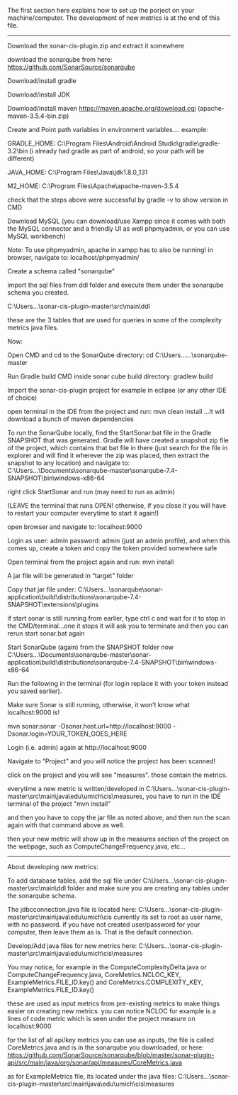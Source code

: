 The first section here explains how to set up the porject on your machine/computer. The development of new metrics is at the end of this file. 

------------------------------------------------------------

Download the sonar-cis-plugin.zip and extract it somewhere

download the sonarqube from here: https://github.com/SonarSource/sonarqube

Download/install gradle

Download/install JDK

Download/install maven https://maven.apache.org/download.cgi (apache-maven-3.5.4-bin.zip)

Create and Point path variables in environment variables....
example:

GRADLE_HOME: C:\Program Files\Android\Android Studio\gradle\gradle-3.2\bin (i already had gradle as part of android, so your path will be different)

JAVA_HOME: C:\Program Files\Java\jdk1.8.0_131

M2_HOME: C:\Program Files\Apache\apache-maven-3.5.4

check that the steps above were successful by gradle -v to show version in CMD

Download MySQL (you can download/use Xampp since it comes with both the MySQL connector and a friendly UI as well phpmyadmin, or you can use MySQL workbench)

Note: To use phpmyadmin, apache in xampp has to also be running! in browser, navigate to: localhost/phpmyadmin/

Create a schema called "sonarqube"

import the sql files from ddl folder and execute them under the sonarqube schema you created. 

C:\Users\...\sonar-cis-plugin-master\src\main\ddl

these are the 3 tables that are used for queries in some of the complexity metrics java files. 

Now:

Open CMD and cd to the SonarQube directory: cd C:\Users\...\...\sonarqube-master

Run Gradle build CMD inside sonar cube build directory: gradlew build

Import the sonar-cis-plugin project for example in eclipse (or any other IDE of choice)

open terminal in the IDE from the project and run: mvn clean install
...It will download a bunch of maven dependencies

To run the SonarQube locally, find the StartSonar.bat file in the Gradle SNAPSHOT that was
generated. Gradle will have created a snapshot zip file of the project, which contains that bat
file in there (just search for the file in explorer and will find it wherever the zip was placed, then
extract the snapshot to any location) and navigate to:
C:\Users\...\Documents\sonarqube-master\sonarqube-7.4-SNAPSHOT\bin\windows-x86-64

right click StartSonar and run (may need to run as admin)

(LEAVE the terminal that runs OPEN! otherwise, if you close it you will have to restart your computer everytime to start it again!)

open browser and navigate to: localhost:9000

Login as user: admin password: admin (just an admin profile), and when this comes up, create a token and copy the token provided somewhere safe

Open terminal from the project again and run: mvn install

A jar file will be generated in “target” folder

Copy that jar file under:
C:\Users\...\sonarqube\sonar-application\build\distributions\sonarqube-7.4-SNAPSHOT\extensions\plugins

if start sonar is still running from earlier, type ctrl c and wait for it to stop in the CMD/terminal...one it stops it will ask you to terminate and then you can rerun start sonar.bat again

Start SonarQube (again) from the SNAPSHOT folder now
C:\Users\...\Documents\sonarqube-master\sonar-application\build\distributions\sonarqube-7.4-SNAPSHOT\bin\windows-x86-64

Run the following in the terminal (for login replace it with your token instead you saved earlier).

Make sure Sonar is still running, otherwise, it won’t know what localhost:9000 is!

mvn sonar:sonar -Dsonar.host.url=http://localhost:9000 -Dsonar.login=YOUR_TOKEN_GOES_HERE

Login (i.e. admin) again at http://localhost:9000

Navigate to “Project” and you will notice the project has been scanned!

click on the project and you will see "measures". those contain the metrics. 

everytime a new metric is written/developed in C:\Users\...\sonar-cis-plugin-master\src\main\java\edu\umich\cis\measures, 
you have to run in the IDE terminal of the project "mvn install"

and then you have to copy the jar file as noted above, and then run the scan again with that command above as well.

then your new metric will show up in the measures section of the project on the webpage, such as ComputeChangeFrequency.java, etc...

----

About developing new metrics:

To add database tables, add the sql file under C:\Users\...\sonar-cis-plugin-master\src\main\ddl folder and make sure you are creating any tables under the sonarqube schema. 

The jdbcconnection.java file is located here: C:\Users\...\sonar-cis-plugin-master\src\main\java\edu\umich\cis
currently its set to root as user name, with no password. if you have not created user/password for your computer, then leave them as is. That is the default connection.

Develop/Add java files for new metrics here: C:\Users\...\sonar-cis-plugin-master\src\main\java\edu\umich\cis\measures

You may notice, for example in the ComputeComplexityDelta.java or ComputeChangeFrequency.java, 
CoreMetrics.NCLOC_KEY, ExampleMetrics.FILE_ID.key() and CoreMetrics.COMPLEXITY_KEY, ExampleMetrics.FILE_ID.key()

these are used as input metrics from pre-existing metrics to make things easier on creating new metrics. you can notice NCLOC for example is a lines of code metric which is seen under the project measure on localhost:9000

for the list of all api/key metrics you can use as inputs, the file is called CoreMetrics.java and is in the sonarqube you downloaded, or here:
https://github.com/SonarSource/sonarqube/blob/master/sonar-plugin-api/src/main/java/org/sonar/api/measures/CoreMetrics.java

as for ExampleMetrics file, its located under the java files: C:\Users\...\sonar-cis-plugin-master\src\main\java\edu\umich\cis\measures
